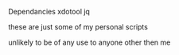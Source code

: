 Dependancies
xdotool
jq


these are just some of my personal scripts

unlikely to be of any use to anyone other then me
